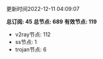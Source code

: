 更新时间2022-12-11 04:09:07

**总订阅: 45**
**总节点: 689**
**有效节点: 119**
- v2ray节点: 112
- ss节点: 1
- trojan节点: 6
